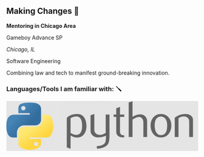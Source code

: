 ## Making Changes 👋
**Mentoring in Chicago Area**

Gameboy Advance SP

*Chicago, IL*

Software Engineering

Combining law and tech to manifest ground-breaking innovation. 

### Languages/Tools I am familiar with: 🪛
<img src="/python.png">
<img src="">
<!--
**BlueUnderBoy/BlueUnderBoy** is a ✨ _special_ ✨ repository because its `README.md` (this file) appears on your GitHub profile.

Here are some ideas to get you started:

- 🔭 I’m currently working on ...
- 🌱 I’m currently learning ...
- 👯 I’m looking to collaborate on ...
- 🤔 I’m looking for help with ...
- 💬 Ask me about ...
- 📫 How to reach me: ...
- 😄 Pronouns: ...
- ⚡ Fun fact: ...
-->
